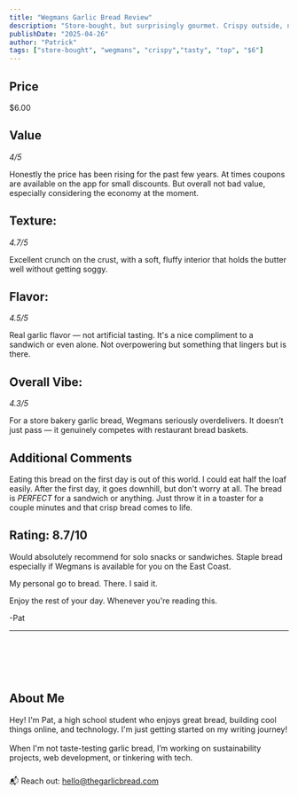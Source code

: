 ```yaml
---
title: "Wegmans Garlic Bread Review"
description: "Store-bought, but surprisingly gourmet. Crispy outside, nice garlic taste inside."
publishDate: "2025-04-26"
author: "Patrick"
tags: ["store-bought", "wegmans", "crispy","tasty", "top", "$6"]
---
```

## Price
$6.00

## Value 
*4/5*

Honestly the price has been rising for the past few years. At times coupons are available on the app for small discounts. But overall not bad value, especially considering the economy at the moment.

## Texture: 
*4.7/5*

Excellent crunch on the crust, with a soft, fluffy interior that holds the butter well without getting soggy.   
## Flavor: 
*4.5/5*

Real garlic flavor — not artificial tasting. It's a nice compliment to a sandwich or even alone. Not overpowering but something that lingers but is there.
## Overall Vibe:
*4.3/5*

For a store bakery garlic bread, Wegmans seriously overdelivers. It doesn’t just pass — it genuinely competes with restaurant bread baskets.

## Additional Comments
Eating this bread on the first day is out of this world. I could eat half the loaf easily. After the first day, it goes downhill, but don't worry at all. The bread is *PERFECT* for a sandwich or anything. Just throw it in a toaster for a couple minutes and that crisp bread comes to life.

## Rating: 8.7/10

Would absolutely recommend for solo snacks or sandwiches. Staple bread especially if Wegmans is available for you on the East Coast. 

My personal go to bread. There. I said it.

Enjoy the rest of your day. Whenever you're reading this.

-Pat
<hr/>
<section id="about" style="margin-top: 3rem; padding-top: 2rem;">
  <h2>About Me</h2>
  <p>Hey! 
  I'm Pat, a high school student who enjoys great bread, building cool things online, and technology. I'm just getting started on my writing journey! 
  <br><br>
  When I'm not taste-testing garlic bread, I’m working on sustainability projects, web development, or tinkering with tech.</p>
  <p style="margin-top: 1.5rem;">
    📬 Reach out: <a href="mailto:hello@thegarlicbread.com">hello@thegarlicbread.com</a>
  </p>
</section>
